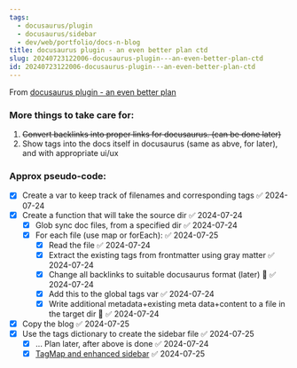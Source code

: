 ```yaml
---
tags:
  - docusaurus/plugin
  - docusaurus/sidebar
  - dev/web/portfolio/docs-n-blog
title: docusaurus plugin - an even better plan ctd
slug: 20240723122006-docusaurus-plugin---an-even-better-plan-ctd
id: 20240723122006-docusaurus-plugin---an-even-better-plan-ctd
---
```


From [docusaurus plugin - an even better plan](/note/20240723003043-docusaurus-plugin---an-even-better-plan)
### More things to take care for:
1. ~~Convert backlinks into proper links for docusaurus. (can be done later)~~
2. Show tags into the docs itself in docusaurus (same as abve, for later), and with appropriate ui/ux

### Approx pseudo-code:
- [x] Create a var to keep track of filenames and corresponding tags ✅ 2024-07-24
- [x] Create  a function that will take the source dir ✅ 2024-07-24
	- [x] Glob sync doc files, from a specified dir ✅ 2024-07-24
	- [x] For each file (use map or forEach): ✅ 2024-07-25
		- [x] Read the file ✅ 2024-07-24
		- [x] Extract the existing tags from frontmatter using gray matter ✅ 2024-07-24
		- [x] Change all backlinks to suitable docusaurus format (later) 🔽 ✅ 2024-07-24
		- [x] Add this to the global tags var ✅ 2024-07-24
		- [x] Write additional metadata+existing meta data+content to a file in the target dir 🔺 ✅ 2024-07-24
- [x] Copy the blog ✅ 2024-07-25
- [x] Use the tags dictionary to create the sidebar file ✅ 2024-07-25
	- [x] ... Plan later, after above is done ✅ 2024-07-24
	- [x] [TagMap and enhanced sidebar](/note/20240724133308-tagmap-and-enhanced-sidebar) ✅ 2024-07-25
